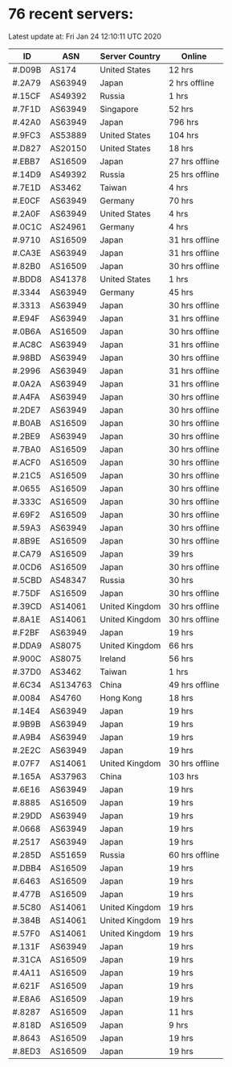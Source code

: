 # 76 recent servers:

Latest update at: Fri Jan 24 12:10:11 UTC 2020

| ID | ASN | Server Country | Online |
| -- | --- | -------------- | ------ |
| #.D09B | AS174 | United States | 12 hrs |
| #.2A79 | AS63949 | Japan | 2 hrs offline |
| #.15CF | AS49392 | Russia | 1 hrs |
| #.7F1D | AS63949 | Singapore | 52 hrs |
| #.42A0 | AS63949 | Japan | 796 hrs |
| #.9FC3 | AS53889 | United States | 104 hrs |
| #.D827 | AS20150 | United States | 18 hrs |
| #.EBB7 | AS16509 | Japan | 27 hrs offline |
| #.14D9 | AS49392 | Russia | 25 hrs offline |
| #.7E1D | AS3462 | Taiwan | 4 hrs |
| #.E0CF | AS63949 | Germany | 70 hrs |
| #.2A0F | AS63949 | United States | 4 hrs |
| #.0C1C | AS24961 | Germany | 4 hrs |
| #.9710 | AS16509 | Japan | 31 hrs offline |
| #.CA3E | AS63949 | Japan | 31 hrs offline |
| #.82B0 | AS16509 | Japan | 30 hrs offline |
| #.BDD8 | AS41378 | United States | 1 hrs |
| #.3344 | AS63949 | Germany | 45 hrs |
| #.3313 | AS63949 | Japan | 30 hrs offline |
| #.E94F | AS63949 | Japan | 31 hrs offline |
| #.0B6A | AS16509 | Japan | 30 hrs offline |
| #.AC8C | AS63949 | Japan | 31 hrs offline |
| #.98BD | AS63949 | Japan | 30 hrs offline |
| #.2996 | AS63949 | Japan | 31 hrs offline |
| #.0A2A | AS63949 | Japan | 31 hrs offline |
| #.A4FA | AS63949 | Japan | 30 hrs offline |
| #.2DE7 | AS63949 | Japan | 30 hrs offline |
| #.B0AB | AS16509 | Japan | 30 hrs offline |
| #.2BE9 | AS63949 | Japan | 30 hrs offline |
| #.7BA0 | AS16509 | Japan | 30 hrs offline |
| #.ACF0 | AS16509 | Japan | 30 hrs offline |
| #.21C5 | AS16509 | Japan | 30 hrs offline |
| #.0655 | AS16509 | Japan | 30 hrs offline |
| #.333C | AS16509 | Japan | 30 hrs offline |
| #.69F2 | AS16509 | Japan | 30 hrs offline |
| #.59A3 | AS63949 | Japan | 30 hrs offline |
| #.8B9E | AS16509 | Japan | 30 hrs offline |
| #.CA79 | AS16509 | Japan | 39 hrs |
| #.0CD6 | AS16509 | Japan | 30 hrs offline |
| #.5CBD | AS48347 | Russia | 30 hrs |
| #.75DF | AS16509 | Japan | 30 hrs offline |
| #.39CD | AS14061 | United Kingdom | 30 hrs offline |
| #.8A1E | AS14061 | United Kingdom | 30 hrs offline |
| #.F2BF | AS63949 | Japan | 19 hrs |
| #.DDA9 | AS8075 | United Kingdom | 66 hrs |
| #.900C | AS8075 | Ireland | 56 hrs |
| #.37D0 | AS3462 | Taiwan | 1 hrs |
| #.6C34 | AS134763 | China | 49 hrs offline |
| #.0084 | AS4760 | Hong Kong | 18 hrs |
| #.14E4 | AS63949 | Japan | 19 hrs |
| #.9B9B | AS63949 | Japan | 19 hrs |
| #.A9B4 | AS63949 | Japan | 19 hrs |
| #.2E2C | AS63949 | Japan | 19 hrs |
| #.07F7 | AS14061 | United Kingdom | 30 hrs offline |
| #.165A | AS37963 | China | 103 hrs |
| #.6E16 | AS63949 | Japan | 19 hrs |
| #.8885 | AS16509 | Japan | 19 hrs |
| #.29DD | AS63949 | Japan | 19 hrs |
| #.0668 | AS63949 | Japan | 19 hrs |
| #.2517 | AS63949 | Japan | 19 hrs |
| #.285D | AS51659 | Russia | 60 hrs offline |
| #.DBB4 | AS16509 | Japan | 19 hrs |
| #.6463 | AS16509 | Japan | 19 hrs |
| #.477B | AS16509 | Japan | 19 hrs |
| #.5C80 | AS14061 | United Kingdom | 19 hrs |
| #.384B | AS14061 | United Kingdom | 19 hrs |
| #.57F0 | AS14061 | United Kingdom | 19 hrs |
| #.131F | AS63949 | Japan | 19 hrs |
| #.31CA | AS16509 | Japan | 19 hrs |
| #.4A11 | AS16509 | Japan | 19 hrs |
| #.621F | AS16509 | Japan | 19 hrs |
| #.E8A6 | AS16509 | Japan | 19 hrs |
| #.8287 | AS16509 | Japan | 11 hrs |
| #.818D | AS16509 | Japan | 9 hrs |
| #.8643 | AS16509 | Japan | 19 hrs |
| #.8ED3 | AS16509 | Japan | 19 hrs |

